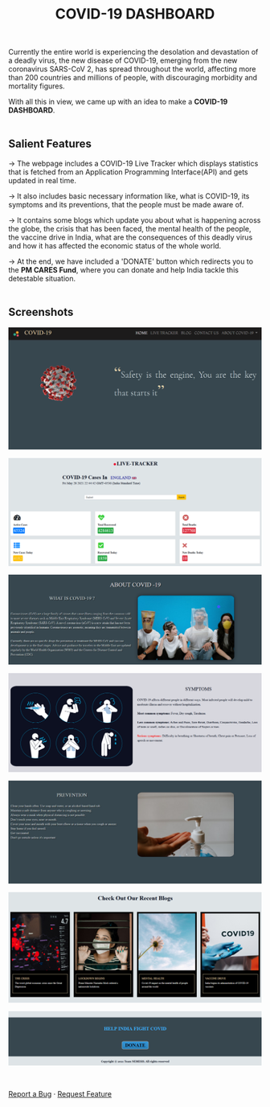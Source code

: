 ### 
<h1 align="center" > COVID-19 DASHBOARD </h1>
<br/>


Currently the entire world is experiencing the desolation and devastation of a deadly virus, the new disease of COVID-19, emerging from the new coronavirus SARS-CoV 2, has spread throughout the world, affecting more than 200 countries and millions of people, with discouraging morbidity and mortality
figures.

With all this in view, we came up with an idea to make a <strong>COVID-19 DASHBOARD</strong>. 
<br/>
<br/>


## Salient Features


-> The webpage includes a COVID-19 Live Tracker which displays statistics that is fetched from an Application Programming Interface(API) and gets updated in real time.

-> It also includes basic necessary information like, what is COVID-19, its symptoms and its preventions, that the people must be made aware of.

-> It contains some blogs which update you about what is happening across the globe, the crisis that has been faced, the mental health of the people, the vaccine drive in India, what are the consequences of this deadly virus and how it has affected the economic status of the whole world.

-> At the end, we have included a 'DONATE' button which redirects you to the <strong>PM CARES Fund</strong>, where you can donate and help India tackle this detestable situation.
<br/>
<br/>



## Screenshots

![1](./images/screenshots/1.png)

![2](./images/screenshots/2.png)

![3](./images/screenshots/3.png)

![4](./images/screenshots/4.png)

![5](./images/screenshots/5.png)

![6](./images/screenshots/6.png)

![7](./images/screenshots/7.png)

<br />

  <p align="left">
    <a href="https://github.com/arjunn21/COVID-19-DASHBOARD/issues">Report a Bug</a>
    ·
    <a href="https://github.com/arjunn21/COVID-19-DASHBOARD/issues">Request Feature</a>
  </p>

